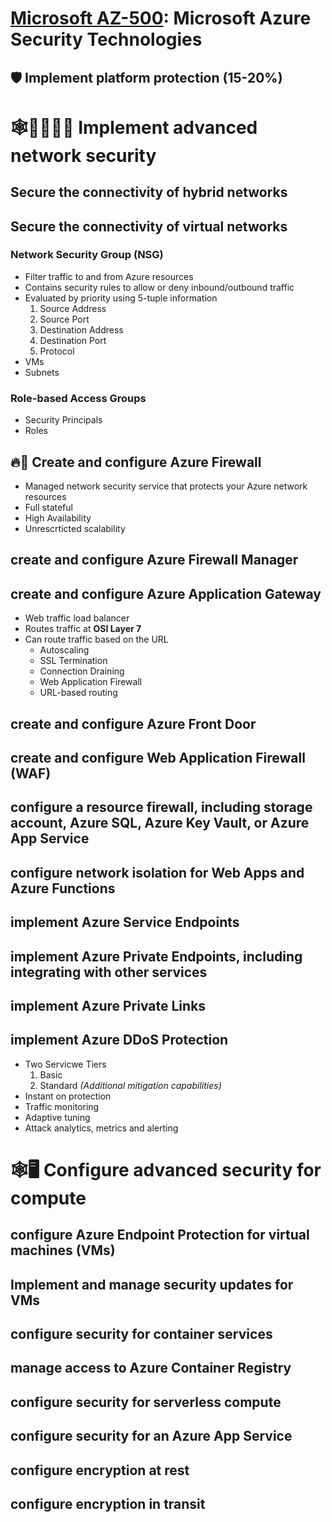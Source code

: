 # [Microsoft AZ-500](az-500-index.md): Microsoft Azure Security Technologies

## 🛡️ Implement platform protection (15-20%)

# 🕸️👨‍👨‍👧‍👦 Implement advanced network security
## Secure the connectivity of hybrid networks
## Secure the connectivity of virtual networks
### Network Security Group (NSG)
+ Filter traffic to and from Azure resources
+ Contains security rules to allow or deny inbound/outbound traffic
+ Evaluated by priority using 5-tuple information
  1. Source Address
  2. Source Port
  3. Destination Address
  4. Destination Port
  5. Protocol
+ VMs
+ Subnets
### Role-based Access Groups
+ Security Principals
+ Roles

## 🔥🧱 Create and configure **Azure Firewall**
- Managed network security service that protects your Azure network resources
- Full stateful
- High Availability
- Unrescrticted scalability
## create and configure Azure Firewall Manager
## create and configure **Azure Application Gateway**
- Web traffic load balancer
- Routes traffic at **OSI Layer 7**
- Can route traffic based on the URL
    - Autoscaling
    - SSL Termination
    - Connection Draining
    - Web Application Firewall
    - URL-based routing
## create and configure Azure Front Door
## create and configure Web Application Firewall (WAF)
## configure a resource firewall, including storage account, Azure SQL, Azure Key Vault, or Azure App Service
## configure network isolation for Web Apps and Azure Functions
## implement Azure Service Endpoints
## implement Azure Private Endpoints, including integrating with other services
## implement Azure Private Links
## implement **Azure DDoS Protection**
- Two Servicwe Tiers
    1. Basic
    2. Standard _(Additional mitigation capabilities)_
- Instant on protection
- Traffic monitoring
- Adaptive tuning
- Attack analytics, metrics and alerting

# 🕸️🖥️ Configure advanced security for compute
## configure Azure Endpoint Protection for virtual machines (VMs)
## Implement and manage security updates for VMs
## configure security for container services
## manage access to Azure Container Registry
## configure security for serverless compute
## configure security for an Azure App Service
## configure encryption at rest
## configure encryption in transit
